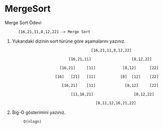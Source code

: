# MergeSort
Merge Sort Ödevi


          [16,21,11,8,12,22] -> Merge Sort

  1. Yukarıdaki dizinin sort türüne göre aşamalarını yazınız.
 
      
                                            [16,21,11,8,12,22]
                                  
                                  [16,21,11]                  [8,12,22]
                                  
                              [16,21]     [11]            [8,12]      [22]
        
                            [16]   [21]   [11]           [8]  [12]    [22]
                            
                               [16,21]    [11]             [8,12]     [22]
                                    
                                   [11,16,21]                  [8,12,22]
                                   
                                              [8,11,12,16,21,22]
                                              

2. Big-O gösterimini yazınız.

            O(nlogn)

